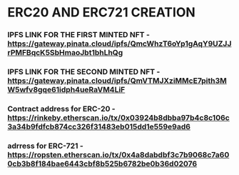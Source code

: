 # ERC20 AND ERC721 CREATION
### IPFS LINK FOR THE FIRST MINTED NFT - https://gateway.pinata.cloud/ipfs/QmcWhzT6oYp1gAqY9UZJJrPMFBqcK5SbHmaoJbt1bhLhQg
### IPFS LINK FOR THE SECOND MINTED NFT - https://gateway.pinata.cloud/ipfs/QmVTMJXziMMcE7pith3MW5wfv8gqe61idph4ueRaVM4LiF
### Contract address for ERC-20 - https://rinkeby.etherscan.io/tx/0x03924b8dbba97b4c8c106c3a34b9fdfcb874cc326f31483eb015dd1e559e9ad6
### adrress for ERC-721 - https://ropsten.etherscan.io/tx/0x4a8dabdbf3c7b9068c7a600cb3b8f184bae6443cbf8b525b6782be0b36d02076
